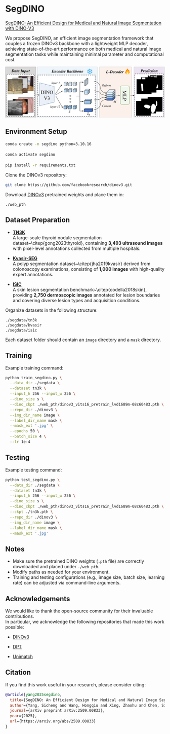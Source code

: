 # SegDINO

[SegDINO: An Efficient Design for Medical and Natural Image Segmentation with DINO-V3](https://arxiv.org/abs/2509.00833)

We propose SegDINO, an efficient image segmentation framework that couples a frozen DINOv3 backbone with a lightweight MLP decoder, achieving state-of-the-art performance on both medical and natural image segmentation tasks while maintaining minimal parameter and computational cost.

![](src/segdino_pic.png)


## Environment Setup

```bash
conda create -n segdino python=3.10.16

conda activate segdino

pip install -r requirements.txt
````

Clone the DINOv3 repository:

```bash
git clone https://github.com/facebookresearch/dinov3.git
```

Download [DINOv3](https://github.com/facebookresearch/dinov3)  pretrained weights and place them in:

```
./web_pth
```

## Dataset Preparation


- **[TN3K](https://github.com/haifangong/TRFE-Net-for-thyroid-nodule-segmentation)**  
  A large-scale thyroid nodule segmentation dataset~\citep{gong2023thyroid}, containing **3,493 ultrasound images** with pixel-level annotations collected from multiple hospitals.  

- **[Kvasir-SEG](https://datasets.simula.no/kvasir-seg/)**  
  A polyp segmentation dataset~\citep{jha2019kvasir} derived from colonoscopy examinations, consisting of **1,000 images** with high-quality expert annotations.  

- **[ISIC](https://challenge.isic-archive.com/data/#2017)**  
  A skin lesion segmentation benchmark~\citep{codella2018skin}, providing **2,750 dermoscopic images** annotated for lesion boundaries and covering diverse lesion types and acquisition conditions.  

Organize datasets in the following structure:

```
./segdata/tn3k
./segdata/kvasir
./segdata/isic
```

Each dataset folder should contain an `image` directory and a `mask` directory.

## Training

Example training command:

```bash
python train_segdino.py \
  --data_dir ./segdata \
  --dataset tn3k \
  --input_h 256 --input_w 256 \
  --dino_size s \
  --dino_ckpt ./web_pth/dinov3_vits16_pretrain_lvd1689m-08c60483.pth \
  --repo_dir ./dinov3 \
  --img_dir_name image \
  --label_dir_name mask \
  --mask_ext '.jpg' \
  --epochs 50 \
  --batch_size 4 \
  --lr 1e-4
```

## Testing

Example testing command:

```bash
python test_segdino.py \
  --data_dir ./segdata \
  --dataset tn3k \
  --input_h 256 --input_w 256 \
  --dino_size s \
  --dino_ckpt ./web_pth/dinov3_vits16_pretrain_lvd1689m-08c60483.pth \
  --ckpt ./tn3k.pth \
  --repo_dir ./dinov3 \
  --img_dir_name image \
  --label_dir_name mask \
  --mask_ext '.jpg'
```

## Notes

* Make sure the pretrained DINO weights (`.pth` file) are correctly downloaded and placed under `./web_pth`.
* Modify paths as needed for your environment.
* Training and testing configurations (e.g., image size, batch size, learning rate) can be adjusted via command-line arguments.

## Acknowledgements

We would like to thank the open-source community for their invaluable contributions.  
In particular, we acknowledge the following repositories that made this work possible:

- [DINOv3](https://github.com/facebookresearch/dinov3)   

- [DPT](https://github.com/isl-org/DPT)

- [Unimatch](https://github.com/LiheYoung/UniMatch-V2)


## Citation

If you find this work useful in your research, please consider citing:

```bibtex
@article{yang2025segdino,
  title={SegDINO: An Efficient Design for Medical and Natural Image Segmentation with DINO-V3},
  author={Yang, Sicheng and Wang, Hongqiu and Xing, Zhaohu and Chen, Sixiang and Zhu, Lei},
  journal={arXiv preprint arXiv:2509.00833},
  year={2025},
  url={https://arxiv.org/abs/2509.00833}
}
```


